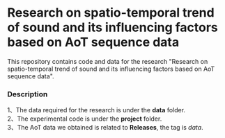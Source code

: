 # Research on spatio-temporal trend of sound and its influencing factors based on AoT sequence data

This repository contains code and data for the research "Research on spatio-temporal trend of sound and its influencing factors based on AoT sequence data".

### Description
1、The data required for the research is under the **data** folder.<br>
2、The experimental code is under the **project** folder.<br>
3、The AoT data we obtained is related to **Releases**, the tag is *data*.
